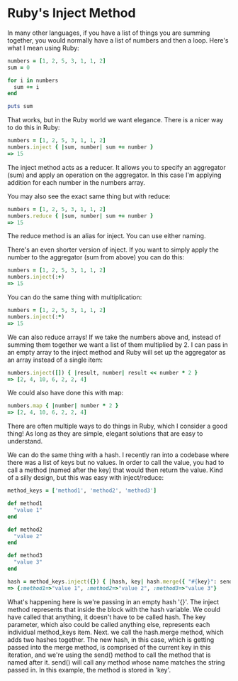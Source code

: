 # Ruby's Inject Method

In many other languages, if you have a list of things you are summing together, you would normally have a list of numbers and then a loop. Here's what I mean using Ruby:

```ruby
numbers = [1, 2, 5, 3, 1, 1, 2]
sum = 0

for i in numbers
  sum += i
end

puts sum
```

That works, but in the Ruby world we want elegance. There is a nicer way to do this in Ruby:

```ruby
numbers = [1, 2, 5, 3, 1, 1, 2]
numbers.inject { |sum, number| sum += number }
=> 15
```

The inject method acts as a reducer. It allows you to specify an aggregator (sum) and apply an operation on the aggregator. In this case I'm applying addition for each number in the numbers array.

You may also see the exact same thing but with reduce:

```ruby
numbers = [1, 2, 5, 3, 1, 1, 2]
numbers.reduce { |sum, number| sum += number }
=> 15
```

The reduce method is an alias for inject. You can use either naming.

There's an even shorter version of inject. If you want to simply apply the number to the aggregator (sum from above) you can do this:

```ruby
numbers = [1, 2, 5, 3, 1, 1, 2]
numbers.inject(:+)
=> 15
```

You can do the same thing with multiplication:

```ruby
numbers = [1, 2, 5, 3, 1, 1, 2]
numbers.inject(:*)
=> 15
```

We can also reduce arrays! If we take the numbers above and, instead of summing them together we want a list of them multiplied by 2. I can pass in an empty array to the inject method and Ruby will set up the aggregator as an array instead of a single item:

```ruby
numbers.inject([]) { |result, number| result << number * 2 }
=> [2, 4, 10, 6, 2, 2, 4]
```

We could also have done this with map:

```ruby
numbers.map { |number| number * 2 }
=> [2, 4, 10, 6, 2, 2, 4]
```

There are often multiple ways to do things in Ruby, which I consider a good thing! As long as they are simple, elegant solutions that are easy to understand.

We can do the same thing with a hash. I recently ran into a codebase where there was a list of keys but no values. In order to call the value, you had to call a method (named after the key) that would then return the value. Kind of a silly design, but this was easy with inject/reduce:

```ruby
method_keys = ['method1', 'method2', 'method3']

def method1
  "value 1"
end

def method2
  "value 2"
end

def method3
  "value 3"
end

hash = method_keys.inject({}) { |hash, key| hash.merge({ "#{key}": send(key) }) }
=> {:method1=>"value 1", :method2=>"value 2", :method3=>"value 3"}
```

What's happening here is we're passing in an empty hash '{}'. The inject method represents that inside the block with the hash variable. We could have called that anything, it doesn't have to be called hash. The key parameter, which also could be called anything else, represents each individual method_keys item. Next. we call the hash.merge method, which adds two hashes together. The new hash, in this case, which is getting passed into the merge method, is comprised of the current key in this iteration, and we're using the send() method to call the method that is named after it. send() will call any method whose name matches the string passed in. In this example, the method is stored in 'key'.
